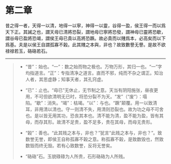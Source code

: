 # 第二章

昔之得一者，天得一以清，地得一以寧，神得一以靈，谷得一盈，侯王得一而以爲天下正。其誡之也，謂天毋已清將恐裂，謂地毋已寧將恐發，謂神毋已靈將恐歇，謂谷毋已盈將恐竭，謂侯王毋已貴以高將恐蹶。故必貴而以賤爲本，必高矣而以下爲基。夫是以侯王自謂孤寡不榖。此其賤之本與，非也？故致數譽无譽。是故不欲禄禄若玉，硌硌若石。

---

> + “昔”：始也。“一”：数之始而物之极也。万物万形，其归一也。“一”字均指道言。“正”：专指清净之道言。直而不邪，纯而不杂之谓正。知治人者，其思虚静；知事天者，其孔窍虚。
>
> + “已”：止也。“毋已”无休止，无节制之意。天当有阴阳施张，昼夜更用，不可但欲清明无已时，将恐分裂不为天。“发”（“废”）：塌陷。“歇”：消失。“竭”：枯竭。“以”：与也。“蹶”颠覆。用一以致清耳，非用清以清也。守一则清不失，用清则恐裂也。故为功之母不可舍也。是以皆无用其功，恐丧其本也。清不能为清，盈不能为盈，皆有其母，而存其形。故清不足贵，盈不足多，贵在其母，而母无贵形。
>
> + “榖”：善也。“此其贱之本与，非也？”犹言“此贱之本与，非也？”。致数誉无誉，即侯王自称孤寡不榖之意。称孤寡不榖，是致数毁也，然致数毁而终无毁。若有心致数誉，反将无誉矣。
>
> + “硌硌”石。玉貌碌碌为人所贵，石形硌硌为人所贱。
